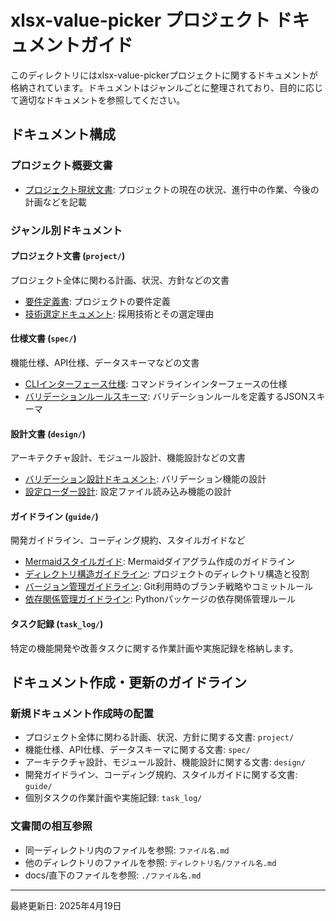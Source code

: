# xlsx-value-picker プロジェクト ドキュメントガイド

このディレクトリにはxlsx-value-pickerプロジェクトに関するドキュメントが格納されています。ドキュメントはジャンルごとに整理されており、目的に応じて適切なドキュメントを参照してください。

## ドキュメント構成

### プロジェクト概要文書

- [プロジェクト現状文書](./project-status.md): プロジェクトの現在の状況、進行中の作業、今後の計画などを記載

### ジャンル別ドキュメント

#### プロジェクト文書 (`project/`)

プロジェクト全体に関わる計画、状況、方針などの文書

- [要件定義書](./project/requirements.md): プロジェクトの要件定義
- [技術選定ドキュメント](./project/technology-selection.md): 採用技術とその選定理由

#### 仕様文書 (`spec/`)

機能仕様、API仕様、データスキーマなどの文書

- [CLIインターフェース仕様](./spec/cli-spec.md): コマンドラインインターフェースの仕様
- [バリデーションルールスキーマ](./spec/rule-schema.json): バリデーションルールを定義するJSONスキーマ

#### 設計文書 (`design/`)

アーキテクチャ設計、モジュール設計、機能設計などの文書

- [バリデーション設計ドキュメント](./design/validation-design.md): バリデーション機能の設計
- [設定ローダー設計](./design/config-loader-design.md): 設定ファイル読み込み機能の設計

#### ガイドライン (`guide/`)

開発ガイドライン、コーディング規約、スタイルガイドなど

- [Mermaidスタイルガイド](./guide/mermaid-style-guide.md): Mermaidダイアグラム作成のガイドライン
- [ディレクトリ構造ガイドライン](./guide/directory-structure-guideline.md): プロジェクトのディレクトリ構造と役割
- [バージョン管理ガイドライン](./guide/version-control-guideline.md): Git利用時のブランチ戦略やコミットルール
- [依存関係管理ガイドライン](./guide/dependency-management-guideline.md): Pythonパッケージの依存関係管理ルール

#### タスク記録 (`task_log/`)

特定の機能開発や改善タスクに関する作業計画や実施記録を格納します。

## ドキュメント作成・更新のガイドライン

### 新規ドキュメント作成時の配置

- プロジェクト全体に関わる計画、状況、方針に関する文書: `project/`
- 機能仕様、API仕様、データスキーマに関する文書: `spec/`
- アーキテクチャ設計、モジュール設計、機能設計に関する文書: `design/`
- 開発ガイドライン、コーディング規約、スタイルガイドに関する文書: `guide/`
- 個別タスクの作業計画や実施記録: `task_log/`

### 文書間の相互参照

- 同一ディレクトリ内のファイルを参照: `ファイル名.md`
- 他のディレクトリのファイルを参照: `ディレクトリ名/ファイル名.md`
- docs/直下のファイルを参照: `./ファイル名.md`

---

最終更新日: 2025年4月19日